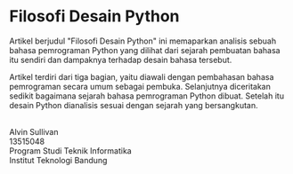 # Filosofi Desain Python

<p>Artikel berjudul "Filosofi Desain Python" ini memaparkan analisis sebuah bahasa pemrograman Python yang dilihat dari sejarah pembuatan bahasa itu sendiri dan dampaknya terhadap desain bahasa tersebut.</p>
<p>Artikel terdiri dari tiga bagian, yaitu diawali dengan pembahasan bahasa pemrograman secara umum sebagai pembuka. Selanjutnya diceritakan sedikit bagaimana sejarah bahasa pemrograman Python dibuat. Setelah itu desain Python dianalisis sesuai dengan sejarah yang bersangkutan.</p>
<br>
Alvin Sullivan<br>
13515048<br>
Program Studi Teknik Informatika<br>
Institut Teknologi Bandung<br>
